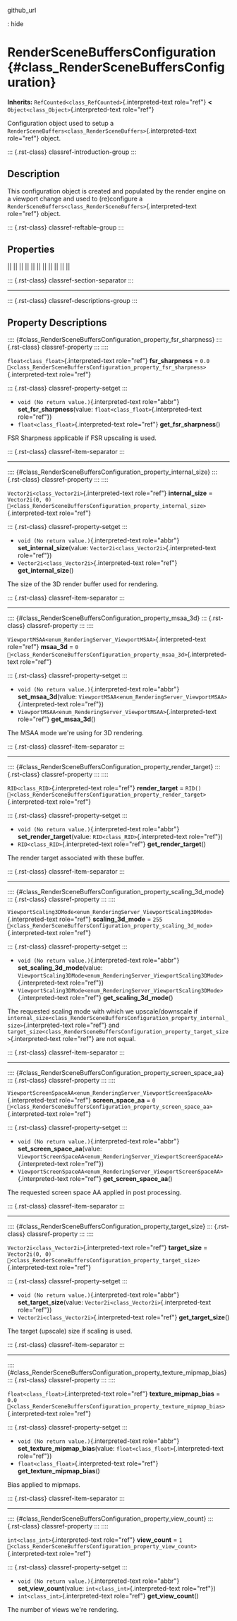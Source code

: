 github_url

:   hide

# RenderSceneBuffersConfiguration {#class_RenderSceneBuffersConfiguration}

**Inherits:** `RefCounted<class_RefCounted>`{.interpreted-text
role="ref"} **\<** `Object<class_Object>`{.interpreted-text role="ref"}

Configuration object used to setup a
`RenderSceneBuffers<class_RenderSceneBuffers>`{.interpreted-text
role="ref"} object.

::: {.rst-class}
classref-introduction-group
:::

## Description

This configuration object is created and populated by the render engine
on a viewport change and used to (re)configure a
`RenderSceneBuffers<class_RenderSceneBuffers>`{.interpreted-text
role="ref"} object.

::: {.rst-class}
classref-reftable-group
:::

## Properties

||
||
||
||
||
||
||
||
||
||
||

::: {.rst-class}
classref-section-separator
:::

------------------------------------------------------------------------

::: {.rst-class}
classref-descriptions-group
:::

## Property Descriptions

:::: {#class_RenderSceneBuffersConfiguration_property_fsr_sharpness}
::: {.rst-class}
classref-property
:::
::::

`float<class_float>`{.interpreted-text role="ref"} **fsr_sharpness** =
`0.0`
`🔗<class_RenderSceneBuffersConfiguration_property_fsr_sharpness>`{.interpreted-text
role="ref"}

::: {.rst-class}
classref-property-setget
:::

- `void (No return value.)`{.interpreted-text role="abbr"}
  **set_fsr_sharpness**(value: `float<class_float>`{.interpreted-text
  role="ref"})
- `float<class_float>`{.interpreted-text role="ref"}
  **get_fsr_sharpness**()

FSR Sharpness applicable if FSR upscaling is used.

::: {.rst-class}
classref-item-separator
:::

------------------------------------------------------------------------

:::: {#class_RenderSceneBuffersConfiguration_property_internal_size}
::: {.rst-class}
classref-property
:::
::::

`Vector2i<class_Vector2i>`{.interpreted-text role="ref"}
**internal_size** = `Vector2i(0, 0)`
`🔗<class_RenderSceneBuffersConfiguration_property_internal_size>`{.interpreted-text
role="ref"}

::: {.rst-class}
classref-property-setget
:::

- `void (No return value.)`{.interpreted-text role="abbr"}
  **set_internal_size**(value:
  `Vector2i<class_Vector2i>`{.interpreted-text role="ref"})
- `Vector2i<class_Vector2i>`{.interpreted-text role="ref"}
  **get_internal_size**()

The size of the 3D render buffer used for rendering.

::: {.rst-class}
classref-item-separator
:::

------------------------------------------------------------------------

:::: {#class_RenderSceneBuffersConfiguration_property_msaa_3d}
::: {.rst-class}
classref-property
:::
::::

`ViewportMSAA<enum_RenderingServer_ViewportMSAA>`{.interpreted-text
role="ref"} **msaa_3d** = `0`
`🔗<class_RenderSceneBuffersConfiguration_property_msaa_3d>`{.interpreted-text
role="ref"}

::: {.rst-class}
classref-property-setget
:::

- `void (No return value.)`{.interpreted-text role="abbr"}
  **set_msaa_3d**(value:
  `ViewportMSAA<enum_RenderingServer_ViewportMSAA>`{.interpreted-text
  role="ref"})
- `ViewportMSAA<enum_RenderingServer_ViewportMSAA>`{.interpreted-text
  role="ref"} **get_msaa_3d**()

The MSAA mode we\'re using for 3D rendering.

::: {.rst-class}
classref-item-separator
:::

------------------------------------------------------------------------

:::: {#class_RenderSceneBuffersConfiguration_property_render_target}
::: {.rst-class}
classref-property
:::
::::

`RID<class_RID>`{.interpreted-text role="ref"} **render_target** =
`RID()`
`🔗<class_RenderSceneBuffersConfiguration_property_render_target>`{.interpreted-text
role="ref"}

::: {.rst-class}
classref-property-setget
:::

- `void (No return value.)`{.interpreted-text role="abbr"}
  **set_render_target**(value: `RID<class_RID>`{.interpreted-text
  role="ref"})
- `RID<class_RID>`{.interpreted-text role="ref"} **get_render_target**()

The render target associated with these buffer.

::: {.rst-class}
classref-item-separator
:::

------------------------------------------------------------------------

:::: {#class_RenderSceneBuffersConfiguration_property_scaling_3d_mode}
::: {.rst-class}
classref-property
:::
::::

`ViewportScaling3DMode<enum_RenderingServer_ViewportScaling3DMode>`{.interpreted-text
role="ref"} **scaling_3d_mode** = `255`
`🔗<class_RenderSceneBuffersConfiguration_property_scaling_3d_mode>`{.interpreted-text
role="ref"}

::: {.rst-class}
classref-property-setget
:::

- `void (No return value.)`{.interpreted-text role="abbr"}
  **set_scaling_3d_mode**(value:
  `ViewportScaling3DMode<enum_RenderingServer_ViewportScaling3DMode>`{.interpreted-text
  role="ref"})
- `ViewportScaling3DMode<enum_RenderingServer_ViewportScaling3DMode>`{.interpreted-text
  role="ref"} **get_scaling_3d_mode**()

The requested scaling mode with which we upscale/downscale if
`internal_size<class_RenderSceneBuffersConfiguration_property_internal_size>`{.interpreted-text
role="ref"} and
`target_size<class_RenderSceneBuffersConfiguration_property_target_size>`{.interpreted-text
role="ref"} are not equal.

::: {.rst-class}
classref-item-separator
:::

------------------------------------------------------------------------

:::: {#class_RenderSceneBuffersConfiguration_property_screen_space_aa}
::: {.rst-class}
classref-property
:::
::::

`ViewportScreenSpaceAA<enum_RenderingServer_ViewportScreenSpaceAA>`{.interpreted-text
role="ref"} **screen_space_aa** = `0`
`🔗<class_RenderSceneBuffersConfiguration_property_screen_space_aa>`{.interpreted-text
role="ref"}

::: {.rst-class}
classref-property-setget
:::

- `void (No return value.)`{.interpreted-text role="abbr"}
  **set_screen_space_aa**(value:
  `ViewportScreenSpaceAA<enum_RenderingServer_ViewportScreenSpaceAA>`{.interpreted-text
  role="ref"})
- `ViewportScreenSpaceAA<enum_RenderingServer_ViewportScreenSpaceAA>`{.interpreted-text
  role="ref"} **get_screen_space_aa**()

The requested screen space AA applied in post processing.

::: {.rst-class}
classref-item-separator
:::

------------------------------------------------------------------------

:::: {#class_RenderSceneBuffersConfiguration_property_target_size}
::: {.rst-class}
classref-property
:::
::::

`Vector2i<class_Vector2i>`{.interpreted-text role="ref"} **target_size**
= `Vector2i(0, 0)`
`🔗<class_RenderSceneBuffersConfiguration_property_target_size>`{.interpreted-text
role="ref"}

::: {.rst-class}
classref-property-setget
:::

- `void (No return value.)`{.interpreted-text role="abbr"}
  **set_target_size**(value:
  `Vector2i<class_Vector2i>`{.interpreted-text role="ref"})
- `Vector2i<class_Vector2i>`{.interpreted-text role="ref"}
  **get_target_size**()

The target (upscale) size if scaling is used.

::: {.rst-class}
classref-item-separator
:::

------------------------------------------------------------------------

:::: {#class_RenderSceneBuffersConfiguration_property_texture_mipmap_bias}
::: {.rst-class}
classref-property
:::
::::

`float<class_float>`{.interpreted-text role="ref"}
**texture_mipmap_bias** = `0.0`
`🔗<class_RenderSceneBuffersConfiguration_property_texture_mipmap_bias>`{.interpreted-text
role="ref"}

::: {.rst-class}
classref-property-setget
:::

- `void (No return value.)`{.interpreted-text role="abbr"}
  **set_texture_mipmap_bias**(value:
  `float<class_float>`{.interpreted-text role="ref"})
- `float<class_float>`{.interpreted-text role="ref"}
  **get_texture_mipmap_bias**()

Bias applied to mipmaps.

::: {.rst-class}
classref-item-separator
:::

------------------------------------------------------------------------

:::: {#class_RenderSceneBuffersConfiguration_property_view_count}
::: {.rst-class}
classref-property
:::
::::

`int<class_int>`{.interpreted-text role="ref"} **view_count** = `1`
`🔗<class_RenderSceneBuffersConfiguration_property_view_count>`{.interpreted-text
role="ref"}

::: {.rst-class}
classref-property-setget
:::

- `void (No return value.)`{.interpreted-text role="abbr"}
  **set_view_count**(value: `int<class_int>`{.interpreted-text
  role="ref"})
- `int<class_int>`{.interpreted-text role="ref"} **get_view_count**()

The number of views we\'re rendering.
